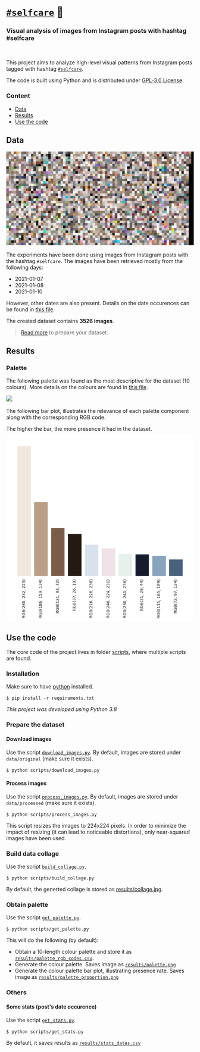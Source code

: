 # [`#selfcare`](https://www.instagram.com/explore/tags/selfcare/) 🛀

<h3>Visual analysis of images from Instagram posts with hashtag #selfcare</h3>

<br>

This project aims to analyze high-level visual patterns from Instagram posts tagged with hashtag
[`#selfcare`](https://www.instagram.com/explore/tags/selfcare/).

The code is built using Python and is distributed under [GPL-3.0 License](LICENSE).


### Content

- [Data](#data)
- [Results](#results)
- [Use the code](#use-the-code)


## Data
![](results/collage.jpg)

The experiments have been done using images from Instagram posts with the hashtag `#selfcare`. The images have been retrieved mostly from the following days:

- 2021-01-07
- 2021-01-08
- 2021-01-10

However, other dates are also present. Details on the date occurences can be found in [this file](results/stats_dates.csv).

The created dataset contains **3526 images**.

> [Read more](#prepare-the-dataset) to prepare your dataset.


## Results
### Palette
The following palette was found as the most descriptive for the dataset (10 colours). More details on the colours are
found in [this file](results/palette_rgb_codes.csv).

![](results/palette.png)

The following bar plot, illustrates the relevance of each palette component along with the corresponding RGB code.

The higher the bar, the more presence it had in the dataset.

![](results/palette_proportion.png)

## Use the code
The core code of the project lives in folder [scripts](scripts), where multiple scripts are found. 
### Installation
Make sure to have [python](https://www.python.org/downloads/) installed.

```
$ pip install -r requirements.txt
```

_This project was developed using Python 3.8_

### Prepare the dataset
#### Download images
Use the script [`download_images.py`](scripts/download_images.py). By default, images are stored under `data/original`
(make sure it exists).

```
$ python scripts/download_images.py
```

#### Process images
Use the script [`process_images.py`](scripts/process_images.py). By default, images are stored under `data/processed`
(make sure it exists).

```
$ python scripts/process_images.py
```

This script resizes the images to 224x224 pixels. In order to minimize the impact of resizing (it can lead to noticeable
distortions), only near-squared images have been used.

### Build data collage
Use the script [`build_collage.py`](scripts/build_collage.py).

```
$ python scripts/build_collage.py
```

By default, the generted collage is stored as
[results/collage.jpg](results/collage.jpg).

### Obtain palette
Use the script [`get_palette.py`](scripts/build_collage.py).

```
$ python scripts/get_palette.py
```

This will do the following (by default):
- Obtain a 10-length colour palette and store it as [`results/palette_rgb_codes.csv`](results/palette_rgb_codes.csv).
- Generate the colour palette. Saves image as [`results/palette.png`](results/palette.png)
- Generate the colour palette bar plot, illustrating presence rate. Saves image as [`results/palette_proportion.png`](results/palette_proportion.png)

### Others

#### Some stats (post's date occurence)
Use the script [`get_stats.py`](scripts/get_stats.py).

```
$ python scripts/get_stats.py
```

By default, it saves results as [`results/stats_dates.csv`](results/stats_dates.csv)